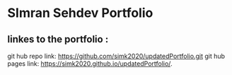 # SImran Sehdev Portfolio


## linkes to the  portfolio :
git hub repo link: https://github.com/simk2020/updatedPortfolio.git
git hub pages link:  https://simk2020.github.io/updatedPortfolio/.